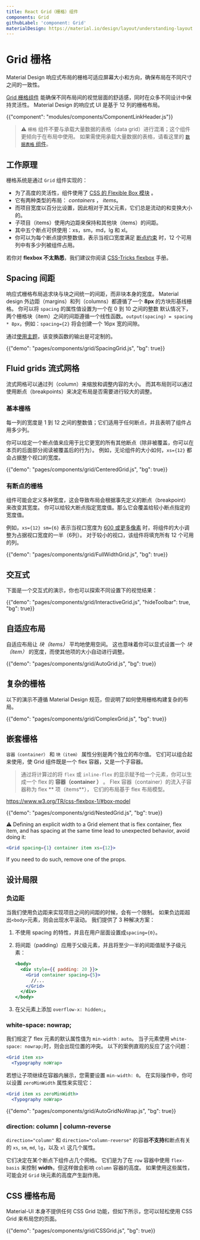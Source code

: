 ```yaml
---
title: React Grid（栅格）组件
components: Grid
githubLabel: 'component: Grid'
materialDesign: https://material.io/design/layout/understanding-layout.html
---
```


# Grid 栅格

<p class="description">Material Design 响应式布局的栅格可适应屏幕大小和方向，确保布局在不同尺寸之间的一致性。</p>

[Grid 栅格组件](https://material.io/design/layout/responsive-layout-grid.html) 能确保不同布局间的视觉层面的舒适感，同时在众多不同设计中保持灵活性。 Material Design 的响应式 UI 是基于 12 列的栅格布局。

{{"component": "modules/components/ComponentLinkHeader.js"}}

> ⚠️ `栅格` 组件不要与承载大量数据的表格（data grid）进行混淆；这个组件更倾向于在布局中使用。 如果需使用承载大量数据的表格，请看这里的 [ `数据表格` 组件](/components/data-grid/)。

## 工作原理

栅格系统是通过 `Grid` 组件实现的：

- 为了高度的灵活性，组件使用了 [CSS 的 Flexible Box 模块](https://www.w3.org/TR/css-flexbox-1/) 。
- 它有两种类型的布局： _containers_ ， _items_。
- 而项目宽度以百分比设置，因此相对于其父元素，它们总是流动的和变换大小的。
- 子项目（items）使用内边距来保持和其他块（items）的间距。
- 其中五个断点可供使用：xs，sm，md，lg 和 xl。
- 你可以为每个断点提供整数值，表示当视口宽度满足 [断点约束](/customization/breakpoints/#default-breakpoints) 时，12 个可用列中有多少列被组件占用。

若你对 **flexbox 不太熟悉**，我们建议你阅读 [CSS-Tricks flexbox](https://css-tricks.com/snippets/css/a-guide-to-flexbox/) 手册。

## Spacing 间距

响应式栅格布局追求块与块之间统一的间距，而非块本身的宽度。 Material design 外边距（margins）和列（columns）都遵循了一个 **8px** 的方块形基线栅格。 你可以将 `spacing` 的属性值设置为一个在 0 到 10 之间的整数 默认情况下，两个栅格块（item）之间的间距遵循一个线性函数。`output(spacing) = spacing * 8px`，例如：`spacing={2}` 将会创建一个 16px 宽的间隙。

通过[使用主题](/customization/spacing/)，该变换函数的输出是可定制的。

{{"demo": "pages/components/grid/SpacingGrid.js", "bg": true}}

## Fluid grids 流式网格

流式网格可以通过列（column）来缩放和调整内容的大小。 而其布局则可以通过使用断点（breakpoints）来决定布局是否需要进行较大的调整。

### 基本栅格

每一列的宽度是 1 到 12 之间的整数值；它们适用于任何断点，并且表明了组件占用多少列。

你可以给定一个断点值来应用于比它更宽的所有其他断点（除非被覆盖，你可以在本页的后面部分阅读被覆盖后的行为）。 例如，无论组件的大小如何，`xs={12}` 都会占据整个视口的宽度。

{{"demo": "pages/components/grid/CenteredGrid.js", "bg": true}}

### 有断点的栅格

组件可能会定义多种宽度，这会导致布局会根据事先定义的断点（breakpoint）来改变其宽度。 你可以给较大断点指定宽度值。那么它会覆盖给较小断点指定的宽度值。

例如，`xs={12} sm={6}` 表示当视口宽度为 [600 或更多像素](/customization/breakpoints/#default-breakpoints) 时，将组件的大小调整为占据视口宽度的一半（6列）。 对于较小的视口，该组件将填充所有 12 个可用的列。

{{"demo": "pages/components/grid/FullWidthGrid.js", "bg": true}}

## 交互式

下面是一个交互式的演示，你也可以探索不同设置下的视觉结果：

{{"demo": "pages/components/grid/InteractiveGrid.js", "hideToolbar": true, "bg": true}}

## 自适应布局

自适应布局让 _块（items）_ 平均地使用空间。 这也意味着你可以显式设置一个 _块（item）_ 的宽度，而使其他项的大小自动进行调整。

{{"demo": "pages/components/grid/AutoGrid.js", "bg": true}}

## 复杂的栅格

以下的演示不遵循 Material Design 规范，但说明了如何使用栅格构建复杂的布局。

{{"demo": "pages/components/grid/ComplexGrid.js", "bg": true}}

## 嵌套栅格

`容器（container）` 和 `块（item）` 属性分别是两个独立的布尔值。 它们可以组合起来使用，使 Grid 组件既是一个 flex 容器，又是一个子容器。

> 通过将计算过的将 `flex` 或 `inline-flex` 的显示赋予给一个元素，你可以生成一个 flex 的 **容器（container ）** 。 Flex 容器（container）的流入子容器称为 flex ** 项（items**）， 它们的布局基于 flex 布局模型。

https://www.w3.org/TR/css-flexbox-1/#box-model

{{"demo": "pages/components/grid/NestedGrid.js", "bg": true}}

⚠️ Defining an explicit width to a Grid element that is flex container, flex item, and has spacing at the same time lead to unexpected behavior, avoid doing it:

```jsx
<Grid spacing={1} container item xs={12}>
```

If you need to do such, remove one of the props.

## 设计局限

### 负边距

当我们使用负边距来实现项目之间的间距的时候，会有一个限制。 如果负边距超出`<body>`元素，则会出现水平滚动。 我们提供了 3 种解决方案：

1. 不使用 spacing 的特性，并且在用户层面设置成`spacing={0}`。
2. 将间距（padding）应用于父级元素，并且将至少一半的间距值赋予子级元素：

   ```jsx
   <body>
     <div style={{ padding: 20 }}>
       <Grid container spacing={5}>
         //...
       </Grid>
     </div>
   </body>
   ```

3. 在父元素上添加 `overflow-x: hidden;`。

### white-space: nowrap;

我们规定了 flex 元素的默认属性值为 `min-width：auto`。 当子元素使用 `white-space: nowrap;`时，则会出现位置的冲突。 以下的案例直观的反应了这个问题：

```jsx
<Grid item xs>
  <Typography noWrap>
```

若想让子项继续在容器内展示，您需要设置 `min-width: 0`。 在实际操作中，你可以设置 `zeroMinWidth` 属性来实现它：

```jsx
<Grid item xs zeroMinWidth>
  <Typography noWrap>
```

{{"demo": "pages/components/grid/AutoGridNoWrap.js", "bg": true}}

### direction: column | column-reverse

`direction="column"` 和 `direction="column-reverse"` 的容器**不支持**和断点有关的 `xs`, `sm`, `md`, `lg`，以及 `xl` 这几个属性。

它们决定在某个断点下组件占几个网格。 它们是为了在 `row` 容器中使用 `flex-basis` 来控制 **width**，但这样做会影响 `column` 容器的高度。 如果使用这些属性，可能会对 `Grid` 块元素的高度产生副作用。

## CSS 栅格布局

Material-UI 本身不提供任何 CSS Grid 功能，但如下所示，您可以轻松使用 CSS Grid 来布局您的页面。

{{"demo": "pages/components/grid/CSSGrid.js", "bg": true}}
